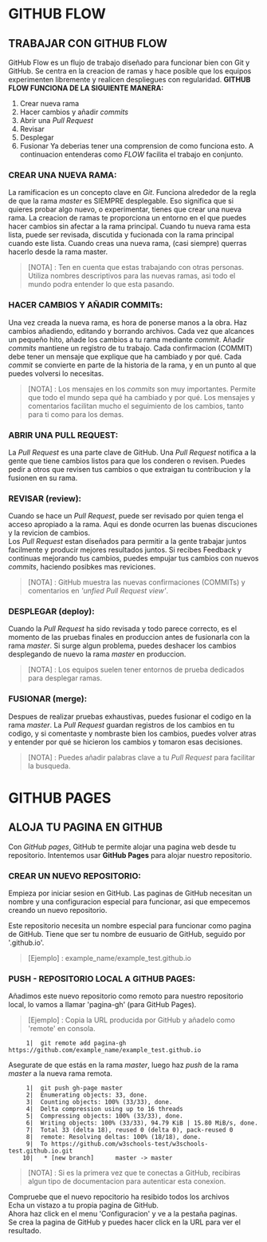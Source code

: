 GITHUB FLOW
=====================
 ## TRABAJAR CON GITHUB FLOW
  GitHub Flow es un flujo de trabajo diseñado para funcionar bien con Git y GitHub.
  Se centra en la creacion de ramas y hace posible que los equipos experimenten libremente y realicen despliegues con regularidad.
  **GITHUB FLOW FUNCIONA DE LA SIGUIENTE MANERA:**
   1. Crear nueva rama 
   2. Hacer cambios y añadir _commits_
   3. Abrir una _Pull Request_
   4. Revisar
   5. Desplegar
   6. Fusionar
  Ya deberias tener una comprension de como funciona esto. A continuacion entenderas como _FLOW_ facilita el trabajo en conjunto.

  ### CREAR UNA NUEVA RAMA:  
   La ramificacion es un concepto clave en _Git_. Funciona alrededor de la regla de que la rama _master_ es SIEMPRE desplegable.
   Eso significa que si quieres probar algo nuevo, o experimentar, tienes que crear una nueva rama. La creacion de ramas te proporciona un entorno en el que puedes hacer cambios sin afectar a la rama principal.
   Cuando tu nueva rama esta lista, puede ser revisada, discutida y fucionada con la rama principal cuando este lista.
   Cuando creas una nueva rama, (casi siempre) querras hacerlo desde la rama master.  
   
   > [NOTA] : Ten en cuenta que estas trabajando con otras personas. Utiliza nombres descriptivos para las nuevas ramas, asi todo el mundo podra entender lo que esta pasando.  
    
  ### HACER CAMBIOS Y AÑADIR COMMITs:
   Una vez creada la nueva rama, es hora de ponerse manos a la obra. Haz cambios añadiendo, editando y borrando archivos. Cada vez que alcances un pequeño hito, añade los cambios a tu rama mediante _commit_.
   Añadir _commits_ mantiene un registro de tu trabajo. Cada confirmacion (COMMIT) debe tener un mensaje que explique que ha cambiado y por qué. Cada _commit_ se convierte en parte de la historia de la rama, y en un punto al que puedes volversi lo necesitas.  
    
   > [NOTA] : Los mensajes en los _commits_ son muy importantes. Permite que todo el mundo sepa qué ha cambiado y por qué. Los mensajes y comentarios facilitan mucho el seguimiento de los cambios, tanto para ti como para los demas.  
     
  ### ABRIR UNA PULL REQUEST:
   La _Pull Request_ es una parte clave de GitHub. Una _Pull Request_ notifica a la gente que tiene cambios listos para que los conderen o revisen.
   Puedes pedir a otros que revisen tus cambios o que extraigan tu contribucion y la fusionen en su rama.  
    
  ### REVISAR (review):
   Cuando se hace un _Pull Request_,  puede ser revisado por quien tenga el acceso apropiado a la rama. Aqui es donde ocurren las buenas discuciones y la revicion de cambios.  
   Los _Pull Request_ estan diseñados para permitir a la gente trabajar juntos facilmente y producir mejores resultados juntos.
   Si recibes Feedback y continuas mejorando tus cambios, puedes empujar tus cambios con nuevos _commits_, haciendo posibkes mas reviciones.  
    
   > [NOTA] : GitHub muestra las nuevas confirmaciones (COMMITs) y comentarios en _'unfied Pull Request view'_.  
     
  ### DESPLEGAR (deploy):
   Cuando la _Pull Request_ ha sido revisada y todo parece correcto, es el momento de las pruebas finales en produccion antes de fusionarla con la rama _master_.
   Si surge algun problema, puedes deshacer los cambios desplegando de nuevo la rama _master_ en produccion.  
    
   > [NOTA] : Los equipos suelen tener entornos de prueba dedicados para desplegar ramas.  
     
  ### FUSIONAR (merge):
   Despues de realizar pruebas exhaustivas, puedes fusionar el codigo en la rama _master_.
   La _Pull Request_ guardan registros de los cambios en tu codigo, y si comentaste y nombraste bien los cambios, puedes volver atras y entender por qué se hicieron los cambios y tomaron esas decisiones.  
    
   > [NOTA] : Puedes añadir palabras clave a tu _Pull Request_ para facilitar la busqueda.

GITHUB PAGES
=====================
 ## ALOJA TU PAGINA EN GITHUB
  Con _GitHub pages_, GitHub te permite alojar una pagina web desde tu repositorio. Intentemos usar **GitHub Pages** para alojar nuestro repositorio.  

  ### CREAR UN NUEVO REPOSITORIO:
   Empieza por iniciar sesion en GitHub. Las paginas de GitHub necesitan un nombre y una configuracion especial para funcionar, asi que empecemos creando un nuevo repositorio.  

   Este repositorio necesita un nombre especial para funcionar como pagina de GitHub. Tiene que ser tu nombre de eusuario de GitHub, seguido por '.github.io'.  

   > [Ejemplo] : example_name/example_test.github.io  

  ### PUSH - REPOSITORIO LOCAL A GITHUB PAGES:
   Añadimos este nuevo repositorio como remoto para nuestro repositorio local, lo vamos a llamar 'pagina-gh' (para GitHub Pages).  

   > [Ejemplo] : Copia la URL producida por GitHub y añadelo como 'remote' en consola.  

   ~~~ git:
   		1|	git remote add pagina-gh https://github.com/example_name/example_test.github.io
   ~~~  

   Asegurate de que estás en la rama _master_, luego haz _push_ de la rama _master_ a la nueva rama remota.  

   ~~~ git:
   		1|	git push gh-page master
		2|	Enumerating objects: 33, done.
		3|	Counting objects: 100% (33/33), done.
		4|	Delta compression using up to 16 threads
		5|	Compressing objects: 100% (33/33), done.
		6|	Writing objects: 100% (33/33), 94.79 KiB | 15.80 MiB/s, done.
		7|	Total 33 (delta 18), reused 0 (delta 0), pack-reused 0
		8|	remote: Resolving deltas: 100% (18/18), done.
		9|	To https://github.com/w3schools-test/w3schools-test.github.io.git
	   10|	 * [new branch]      master -> master
   ~~~ 

   > [NOTA] : Si es la primera vez que te conectas a GitHub, recibiras algun tipo de documentacion para autenticar esta conexion.  

   Compruebe que el nuevo repocitorio ha resibido todos los archivos  
   Echa un vistazo a tu propia pagina de GitHub.  
   Ahora haz click en el menu 'Configuracion' y ve a la pestaña paginas.  
   Se crea la pagina de GitHub y puedes hacer click en la URL para ver el resultado.